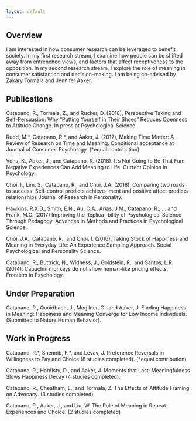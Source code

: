 ```yaml
---
layout: default
---
```



## Overview

I am interested in how consumer research can be leveraged to benefit society. In my first research stream, I examine how people can be shifted away from entrenched views, and factors that affect receptiveness to the opposition. In my second research stream, I explore the role of meaning in consumer satisfaction and decision-making. I am being co-advised by Zakary Tormala and Jennifer Aaker.

## Publications

Catapano, R., Tormala, Z., and Rucker, D. (2018), Perspective Taking and Self-Persuasion: Why “Putting Yourself in Their
Shoes” Reduces Openness to Attitude Change. In press at Psychological Science.

Rudd, M.\*, Catapano, R.\*, and Aaker, J. (2017), Making Time Matter: A Review of Research on Time and Meaning. Conditional acceptance at Journal of Consumer Psychology. (*equal contribution)

Vohs, K., Aaker, J., and Catapano, R. (2018). It’s Not Going to Be That Fun: Negative Experiences Can Add Meaning
to Life. Current Opinion in Psychology.

Choi, I., Lim, S., Catapano, R., and Choi, J.A. (2018). Comparing two roads to success: Self-control predicts achieve-
ment and positive affect predicts relationships Journal of Research in Personality.

Hawkins, R.X.D., Smith, E.N., Au, C.A., Arias, J.M., Catapano, R., ... and Frank, M.C. (2017) Improving the Replica-
bility of Psychological Science Through Pedagogy. Advances in Methods and Practices in Psychological Science.

Choi, J.A., Catapano, R., and Choi, I. (2016). Taking Stock of Happiness and Meaning in Everyday Life:
An Experience Sampling Approach. Social Psychological and Personality Science.

Catapano, R., Buttrick, N., Widness, J., Goldstein, R., and Santos, L.R. (2014). Capuchin monkeys do not show
human-like pricing effects. Frontiers in Psychology.

## Under Preparation

Catapano, R., Quoidbach, J., Mogilner, C., and Aaker, J. Finding Happiness in Meaning: Happiness and Meaning
Converge for Low Income Individuals. (Submitted to Nature Human Behavior).

## Work in Progress

Catapano, R.\*, Shennib, F.\*, and Levav, J. Preference Reversals in Willingness to Pay and Choice (8 studies completed). (*equal contribution)

Catapano, R., Hardisty, D., and Aaker, J. Moments that Last: Meaningfulness Slows Happiness Decay (4 studies completed).

Catapano, R., Cheatham, L., and Tormala, Z. The Effects of Attitude Framing on Advocacy. (3 studies completed)

Catapano, R., Aaker, J., and Liu, W. The Role of Meaning in Repeat Experiences and Choice. (2 studies completed)